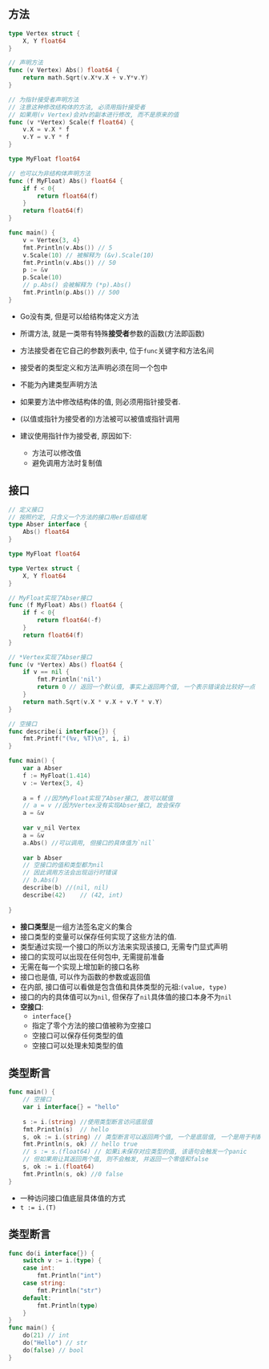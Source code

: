 ## 方法

```go
type Vertex struct {
    X, Y float64
}

// 声明方法
func (v Vertex) Abs() float64 {
    return math.Sqrt(v.X*v.X + v.Y*v.Y)
}

// 为指针接受者声明方法
// 注意这种修改结构体的方法, 必须用指针接受者
// 如果用(v Vertex)会对v的副本进行修改, 而不是原来的值
func (v *Vertex) Scale(f float64) {
    v.X = v.X * f
    v.Y = v.Y * f
}

type MyFloat float64

// 也可以为非结构体声明方法
func (f MyFloat) Abs() float64 {
    if f < 0{
        return float64(f)
    }
    return float64(f)
}

func main() {
    v = Vertex{3, 4}
    fmt.Println(v.Abs()) // 5
    v.Scale(10) // 被解释为 (&v).Scale(10)
    fmt.Println(v.Abs()) // 50
    p := &v
    p.Scale(10)
    // p.Abs() 会被解释为 (*p).Abs()
    fmt.Println(p.Abs()) // 500
}
```

- Go没有类, 但是可以给结构体定义方法
- 所谓方法, 就是一类带有特殊**接受者**参数的函数(方法即函数)
- 方法接受者在它自己的参数列表中, 位于`func`关键字和方法名间

- 接受者的类型定义和方法声明必须在同一个包中
- 不能为內建类型声明方法
- 如果要方法中修改结构体的值, 则必须用指针接受者.
- (以值或指针为接受者的)方法被可以被值或指针调用
- 建议使用指针作为接受者, 原因如下:
  - 方法可以修改值
  - 避免调用方法时复制值

## 接口

```go
// 定义接口
// 按照约定, 只含义一个方法的接口用er后缀结尾
type Abser interface {
    Abs() float64
}

type MyFloat float64

type Vertex struct {
    X, Y float64
}

// MyFloat实现了Abser接口
func (f MyFloat) Abs() float64 {
    if f < 0{
        return float64(-f)
    }
    return float64(f)
}

// *Vertex实现了Abser接口
func (v *Vertex) Abs() float64 {
    if v == nil {
        fmt.Println('nil')
        return 0 // 返回一个默认值, 事实上返回两个值, 一个表示错误会比较好一点
    }
    return math.Sqrt(v.X * v.X + v.Y * v.Y)
}

// 空接口
func describe(i interface{}) {
    fmt.Printf("(%v, %T)\n", i, i)
}

func main() {
    var a Abser
    f := MyFloat(1.414)
    v := Vertex{3, 4}
    
    a = f //因为MyFloat实现了Abser接口, 故可以赋值
    // a = v //因为Vertex没有实现Abser接口, 故会保存
    a = &v
    
    var v_nil Vertex
    a = &v
    a.Abs() //可以调用, 但接口的具体值为`nil`
    
    var b Abser
	// 空接口的值和类型都为nil
    // 因此调用方法会出现运行时错误
    // b.Abs()
    describe(b) //(nil, nil)
    describe(42)	// (42, int)
    
}
```



- **接口类型**是一组方法签名定义的集合
- 接口类型的变量可以保存任何实现了这些方法的值.
- 类型通过实现一个接口的所以方法来实现该接口, 无需专门显式声明
- 接口的实现可以出现在任何包中, 无需提前准备
- 无需在每一个实现上增加新的接口名称
- 接口也是值, 可以作为函数的参数或返回值
- 在内部, 接口值可以看做是包含值和具体类型的元祖:`(value, type)`
- 接口的内的具体值可以为`nil`, 但保存了`nil`具体值的接口本身不为`nil`
- **空接口**:
  - `interface{}`
  -  指定了零个方法的接口值被称为空接口
  - 空接口可以保存任何类型的值
  - 空接口可以处理未知类型的值

## 类型断言

```go
func main() {
    // 空接口
    var i interface{} = "hello"
    
    s := i.(string) //使用类型断言访问底层值
    fmt.Println(s)	// hello
    s, ok := i.(string) // 类型断言可以返回两个值, 一个是底层值, 一个是用于判断是否成功的布尔值
    fmt.Println(s, ok) // hello true
    // s := s.(float64) // 如果i未保存对应类型的值, 该语句会触发一个panic
    // 但如果用让其返回两个值, 则不会触发, 并返回一个零值和false
    s, ok := i.(float64)
    fmt.Println(s, ok) //0 false
}
```



- 一种访问接口值底层具体值的方式
- `t := i.(T)`

## 类型断言

```go
func do(i interface{}) {
    switch v := i.(type) {
    case int:
        fmt.Println("int")
    case string:
        fmt.Println("str")
    default:
        fmt.Println(type)    
    }
}
func main() {
    do(21) // int
    do("Hello") // str
    do(false) // bool
}
```



